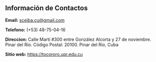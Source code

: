 ## Información de Contactos
**Email:** <sceiba.cu@gmail.com>

**Telefono:** (+53) 48-75-04-16

**Direccion:** Calle Martí #300 entre González Alcorta y 27 de noviembre. Pinar del Río. Código Postal: 20100. Pinar del Río, Cuba

**Sitio web:** https://tocororo.upr.edu.cu
